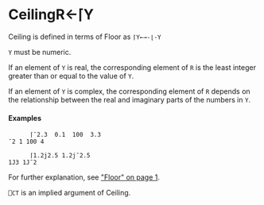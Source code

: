 




<h1 class="heading"><span class="name">Ceiling</span><span class="command">R←⌈Y</span></h1>

Ceiling is defined in terms of Floor as `⌈Y←→-⌊-Y`


`Y` must be numeric.


If an element of `Y` is real, the corresponding element of `R` is the least integer greater than or equal to the value of `Y`.


If an element of `Y` is complex, the corresponding element of `R` depends on the relationship between the real and imaginary parts of the numbers in `Y`.

#### Examples
```apl
      ⌈¯2.3  0.1  100  3.3
¯2 1 100 4
 
      ⌈1.2j2.5 1.2j¯2.5
1J3 1J¯2
```


For further explanation, see ["Floor" on page 1](../../scalar-monadic-functions/floor.md).


`⎕CT` is an implied argument of Ceiling.



